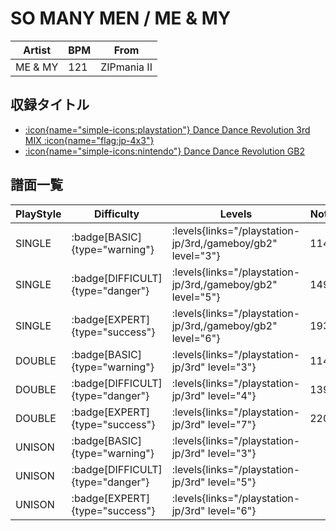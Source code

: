 # SO MANY MEN / ME & MY

|Artist|BPM|From|
|------|---|----|
|ME & MY|121|ZIPmania II|

## 収録タイトル

- [:icon{name="simple-icons:playstation"} Dance Dance Revolution 3rd MIX :icon{name="flag:jp-4x3"}](/playstation-jp/3rd)
- [:icon{name="simple-icons:nintendo"} Dance Dance Revolution GB2](/gameboy/gb2)

## 譜面一覧

|PlayStyle|Difficulty|Levels|Notes|Movie|
|---------|----------|------|-----|-----|
|SINGLE| :badge[BASIC]{type="warning"}| :levels{links="/playstation-jp/3rd,/gameboy/gb2" level="3"}|114/0||
|SINGLE| :badge[DIFFICULT]{type="danger"}| :levels{links="/playstation-jp/3rd,/gameboy/gb2" level="5"}|149/0||
|SINGLE| :badge[EXPERT]{type="success"}| :levels{links="/playstation-jp/3rd,/gameboy/gb2" level="6"}|193/0||
|DOUBLE| :badge[BASIC]{type="warning"}| :levels{links="/playstation-jp/3rd" level="3"}|114/0||
|DOUBLE| :badge[DIFFICULT]{type="danger"}| :levels{links="/playstation-jp/3rd" level="4"}|139/0||
|DOUBLE| :badge[EXPERT]{type="success"}| :levels{links="/playstation-jp/3rd" level="7"}|220/0||
|UNISON| :badge[BASIC]{type="warning"}| :levels{links="/playstation-jp/3rd" level="3"}|||
|UNISON| :badge[DIFFICULT]{type="danger"}| :levels{links="/playstation-jp/3rd" level="5"}|||
|UNISON| :badge[EXPERT]{type="success"}| :levels{links="/playstation-jp/3rd" level="6"}|||
